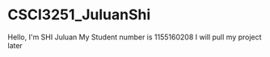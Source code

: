 # CSCI3251_JuluanShi
Hello, I'm SHI Juluan
My Student number is 1155160208
I will pull my project later
